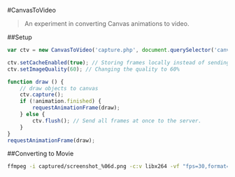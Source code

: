 #CanvasToVideo

> An experiment in converting Canvas animations to video.

##Setup

```javascript
var ctv = new CanvasToVideo('capture.php', document.querySelector('canvas'));

ctv.setCacheEnabled(true); // Storing frames locally instead of sending every frame.
ctv.setImageQuality(60); // Changing the quality to 60%

function draw () {
    // draw objects to canvas
    ctv.capture();
    if (!animation.finished) {
        requestAnimationFrame(draw);
    } else {
        ctv.flush(); // Send all frames at once to the server.
    }
}
requestAnimationFrame(draw);
```

##Converting to Movie

```bash
ffmpeg -i captured/screenshot_%06d.png -c:v libx264 -vf "fps=30,format=yuv420p,setpts=(1/2.5)*PTS" output.mp4
```